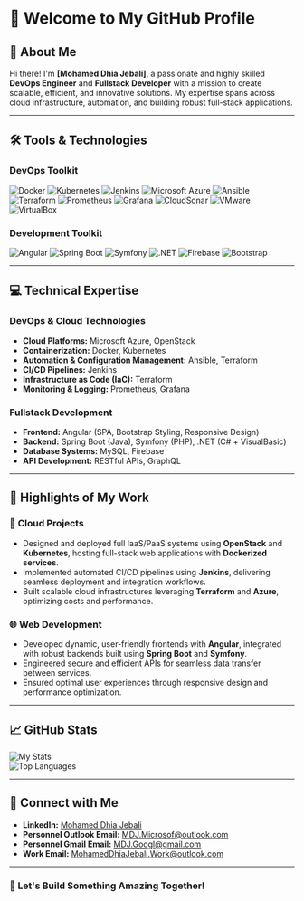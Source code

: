 # 👋 Welcome to My GitHub Profile

## 🚀 About Me

Hi there! I'm **[Mohamed Dhia Jebali]**, a passionate and highly skilled **DevOps Engineer** and **Fullstack Developer** with a mission to create scalable, efficient, and innovative solutions. My expertise spans across cloud infrastructure, automation, and building robust full-stack applications.

---

## 🛠️ Tools & Technologies

### **DevOps Toolkit**
![Docker](https://img.shields.io/badge/Docker-2496ED?style=for-the-badge&logo=docker&logoColor=white)  ![Kubernetes](https://img.shields.io/badge/Kubernetes-326CE5?style=for-the-badge&logo=kubernetes&logoColor=white)  ![Jenkins](https://img.shields.io/badge/Jenkins-D24939?style=for-the-badge&logo=jenkins&logoColor=white)  ![Microsoft Azure](https://custom-icon-badges.demolab.com/badge/Microsoft%20Azure-0089D6?style=for-the-badge&logo=msazure&logoColor=white)  ![Ansible](https://img.shields.io/badge/Ansible-EE0000?style=for-the-badge&logo=ansible&logoColor=white)  ![Terraform](https://img.shields.io/badge/Terraform-7B42BC?style=for-the-badge&logo=terraform&logoColor=white)  ![Prometheus](https://img.shields.io/badge/Prometheus-E6522C?style=for-the-badge&logo=prometheus&logoColor=white)  ![Grafana](https://img.shields.io/badge/Grafana-F46800?style=for-the-badge&logo=grafana&logoColor=white)  ![CloudSonar](https://img.shields.io/badge/CloudSonar-0170FE?style=for-the-badge&logo=sonarcloud&logoColor=white)  ![VMware](https://img.shields.io/badge/VMware-607078?style=for-the-badge&logo=vmware&logoColor=white)  ![VirtualBox](https://img.shields.io/badge/VirtualBox-183A61?style=for-the-badge&logo=virtualbox&logoColor=white)

### **Development Toolkit**
![Angular](https://img.shields.io/badge/Angular-DD0031?style=for-the-badge&logo=angular&logoColor=white)  ![Spring Boot](https://img.shields.io/badge/Spring%20Boot-6DB33F?style=for-the-badge&logo=spring-boot&logoColor=white)  ![Symfony](https://img.shields.io/badge/Symfony-000000?style=for-the-badge&logo=symfony&logoColor=white)  ![.NET](https://img.shields.io/badge/.NET-512BD4?style=for-the-badge&logo=dotnet&logoColor=white)  ![Firebase](https://img.shields.io/badge/Firebase-FFCA28?style=for-the-badge&logo=firebase&logoColor=black)  ![Bootstrap](https://img.shields.io/badge/Bootstrap-7952B3?style=for-the-badge&logo=bootstrap&logoColor=white)

---

## 💻 Technical Expertise

### **DevOps & Cloud Technologies**
- **Cloud Platforms:** Microsoft Azure, OpenStack
- **Containerization:** Docker, Kubernetes
- **Automation & Configuration Management:** Ansible, Terraform
- **CI/CD Pipelines:** Jenkins
- **Infrastructure as Code (IaC):** Terraform
- **Monitoring & Logging:** Prometheus, Grafana

### **Fullstack Development**
- **Frontend:** Angular (SPA, Bootstrap Styling, Responsive Design)
- **Backend:** Spring Boot (Java), Symfony (PHP), .NET (C# + VisualBasic)
- **Database Systems:** MySQL, Firebase
- **API Development:** RESTful APIs, GraphQL

---

## 🌟 Highlights of My Work

### 🎯 **Cloud Projects**
- Designed and deployed full IaaS/PaaS systems using **OpenStack** and **Kubernetes**, hosting full-stack web applications with **Dockerized services**.
- Implemented automated CI/CD pipelines using **Jenkins**, delivering seamless deployment and integration workflows.
- Built scalable cloud infrastructures leveraging **Terraform** and **Azure**, optimizing costs and performance.

### 🌐 **Web Development**
- Developed dynamic, user-friendly frontends with **Angular**, integrated with robust backends built using **Spring Boot** and **Symfony**.
- Engineered secure and efficient APIs for seamless data transfer between services.
- Ensured optimal user experiences through responsive design and performance optimization.

---


## 📈 GitHub Stats

![My Stats](https://github-readme-stats.vercel.app/api?username=MDJ-GitHub&show_icons=true&theme=radical)  
![Top Languages](https://github-readme-stats.vercel.app/api/top-langs/?username=MDJ-GitHub&layout=compact&theme=radical)

---

## 🔗 Connect with Me

- **LinkedIn:** [Mohamed Dhia Jebali](https://www.linkedin.com/in/mohamed-dhia-jebali/)
- **Personnel Outlook Email:** [MDJ.Microsof@outlook.com](mailto:MDJ.Microsof@outlook.com)
- **Personnel Gmail Email:** [MDJ.Googl@gmail.com](mailto:MDJ.Googl@gmail.com)
- **Work Email:** [MohamedDhiaJebali.Work@outlook.com](mailto:MohamedDhiaJebali.Workf@outlook.com)

---

### 🌟 Let's Build Something Amazing Together!

